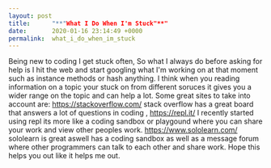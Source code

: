 ```yaml
---
layout: post
title:      "**"What I Do When I'm Stuck"**"
date:       2020-01-16 23:14:49 +0000
permalink:  what_i_do_when_im_stuck
---
```



  Being new to coding I get stuck often, So what I always do before asking for help is I hit the web and start googling what I'm working on at that moment such as instance methods or hash anything. I think when you reading information on a topic your stuck on  from different soruces it gives you a wider range on the topic and can help a lot. Some great sites to take into account are: https://stackoverflow.com/   stack overflow has a great board that answers a lot of questions in coding , https://repl.it/   I recently started using repl its more like a coding sandbox or playgound where you can share your work and view other peoples work. https://www.sololearn.com/ sololearn is great aswell  has a coding sandbox as well as a message forum where other programmers can talk to each other and share work. Hope this helps you out like it helps me out.
